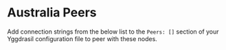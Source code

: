 # Australia Peers

Add connection strings from the below list to the `Peers: []` section of your
Yggdrasil configuration file to peer with these nodes.
